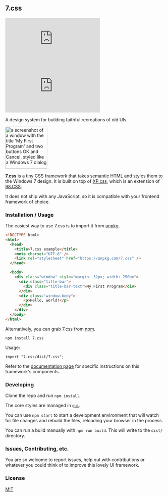 ## 7.css

[![npm](https://img.shields.io/npm/v/7.css)](http://npm.im/7.css)
[![gzip size](https://img.shields.io/bundlephobia/minzip/7.css)](https://unpkg.com/7.css)

A design system for building faithful recreations of old UIs.

<img alt="a screenshot of a window with the title 'My First Program' and two buttons OK and Cancel, styled like a Windows 7 dialog" src="https://github.com/khang-nd/7.css/blob/main/docs/window.png?raw=true" height="133">

**7.css** is a tiny CSS framework that takes semantic HTML and styles them to the Windows 7 design.
It is built on top of [XP.css](https://github.com/botoxparty/XP.css), which is an extension of [98.CSS](https://github.com/jdan/98.css).

It does not ship with any JavaScript, so it is compatible with your frontend framework of choice.

### Installation / Usage

The easiest way to use 7.css is to import it from [unpkg](https://unpkg.com/).

```html
<!DOCTYPE html>
<html>
  <head>
    <title>7.css example</title>
    <meta charset="UTF-8" />
    <link rel="stylesheet" href="https://unpkg.com/7.css" />
  </head>

  <body>
    <div class="window" style="margin: 32px; width: 250px">
      <div class="title-bar">
        <div class="title-bar-text">My First Program</div>
      </div>
      <div class="window-body">
        <p>Hello, world!</p>
      </div>
    </div>
  </body>
</html>
```

Alternatively, you can grab 7.css from [npm](https://www.npmjs.com/package/7.css).

```
npm install 7.css
```

Usage:

```
import "7.css/dist/7.css";
```

Refer to the [documentation page](https://khang-nd.github.io/7.css/) for specific instructions on this framework's components.

### Developing

Clone the repo and run `npm install`.

The core styles are managed in [`gui`](https://github.com/khang-nd/7.css/tree/main/gui).

You can use `npm start` to start a development environment that will watch for file changes and rebuild the files, reloading your browser in the process.

You can run a build manually with `npm run build`. This will write to the `dist/` directory.

### Issues, Contributing, etc.

You are so welcome to report issues, help out with contributions or whatever you could think of to improve this lovely UI framework.

### License

[MIT](https://github.com/khang-nd/7.css/blob/main/LICENSE)
